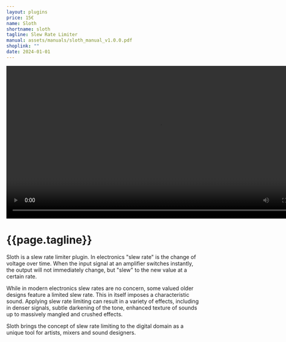 ```yaml
---
layout: plugins
price: 15€
name: Sloth
shortname: sloth
tagline: Slew Rate Limiter
manual: assets/manuals/sloth_manual_v1.0.0.pdf
shoplink: ""
date: 2024-01-01
---
```


<center>
    <video autoplay loop width="800">
        <source src="/assets/videos/sloth_looping.mp4" type="video/mp4">
    </video>
</center>

# {{page.tagline}}

Sloth is a slew rate limiter plugin. In electronics "slew rate" is the change of voltage over time. 
When the input signal at an amplifier switches instantly, the output will not immediately change, but "slew" to the new value at a certain rate.

While in modern electronics slew rates are no concern, some valued older designs feature a limited slew rate. 
This in itself imposes a characteristic sound.
Applying slew rate limiting can result in a variety of effects, including in denser signals, subtle darkening of the tone, enhanced texture of sounds up to massively mangled and crushed effects.

Sloth brings the concept of slew rate limiting to the digital domain as a unique tool for artists, mixers and sound designers. 

<!-- Sloth is a magical wonder for making transients and other gritty-sounding stuff pop out. -->
